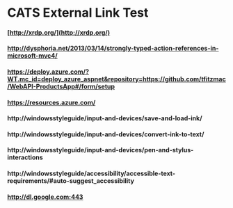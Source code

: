 # CATS External Link Test

#### [http://xrdp.org/](http://xrdp.org/)
#### http://dysphoria.net/2013/03/14/strongly-typed-action-references-in-microsoft-mvc4/
#### https://deploy.azure.com/?WT.mc_id=deploy_azure_aspnet&repository=https://github.com/tfitzmac/WebAPI-ProductsApp#/form/setup
#### https://resources.azure.com/
#### http://windowsstyleguide/input-and-devices/save-and-load-ink/
#### http://windowsstyleguide/input-and-devices/convert-ink-to-text/
#### http://windowsstyleguide/input-and-devices/pen-and-stylus-interactions
#### http://windowsstyleguide/accessibility/accessible-text-requirements/#auto-suggest_accessibility
#### http://dl.google.com:443
  

